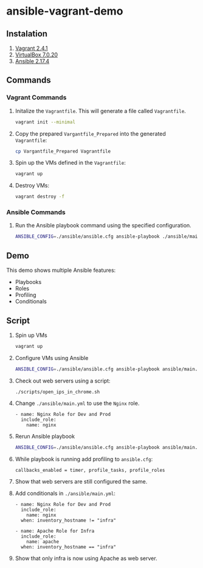 # ansible-vagrant-demo
## Instalation
1. [Vagrant 2.4.1](https://developer.hashicorp.com/vagrant/install)
1. [VirtualBox 7.0.20](https://www.virtualbox.org/wiki/Download_Old_Builds_7_0)
1. [Ansible 2.17.4](https://docs.ansible.com/ansible/latest/installation_guide/installation_distros.html#installing-ansible-on-ubuntu)

## Commands
### Vagrant Commands
1. Initalize the `Vagrantfile`. This will generate a file called `Vagrantfile`.
    ```Bash
    vagrant init --minimal
    ```

1. Copy the prepared `Vargantfile_Prepared` into the generated `Vagrantfile`:
    ```Bash
    cp Vargantfile_Prepared Vagrantfile
    ```

1. Spin up the VMs defined in the `Vagrantfile`:
    ```Bash
    vagrant up
    ```

1. Destroy VMs:
    ```Bash
    vagrant destroy -f
    ```

### Ansible Commands
1. Run the Ansible playbook command using the specified configuration.
    ```Bash
    ANSIBLE_CONFIG=./ansible/ansible.cfg ansible-playbook ./ansible/main.yml
    ```

## Demo
This demo shows multiple Ansible features:
- Playbooks
- Roles
- Profiling
- Conditionals

## Script
1. Spin up VMs
    ```Bash
    vagrant up
    ```

1. Configure VMs using Ansible
    ```Bash
    ANSIBLE_CONFIG=./ansible/ansible.cfg ansible-playbook ansible/main.yml
    ```

1. Check out web servers using a script:
    ```
    ./scripts/open_ips_in_chrome.sh
    ```

1. Change `./ansible/main.yml` to use the `Nginx` role.
    ```
    - name: Nginx Role for Dev and Prod
      include_role:
        name: nginx
    ```

1. Rerun Ansible playbook
    ```Bash
    ANSIBLE_CONFIG=./ansible/ansible.cfg ansible-playbook ansible/main.yml
    ```

1. While playbook is running add profiling to `ansible.cfg`:
    ```
    callbacks_enabled = timer, profile_tasks, profile_roles
    ```

1. Show that web servers are still configured the same.

1. Add conditionals in `./ansible/main.yml`:
    ```
    - name: Nginx Role for Dev and Prod
      include_role:
        name: nginx
      when: inventory_hostname != "infra"

    - name: Apache Role for Infra
      include_role:
        name: apache
      when: inventory_hostname == "infra"
    ```

1. Show that only infra is now using Apache as web server.
